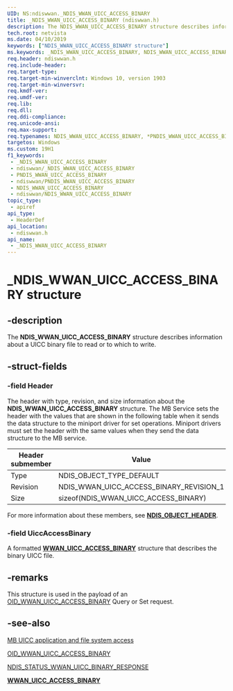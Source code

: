 ```yaml
---
UID: NS:ndiswwan._NDIS_WWAN_UICC_ACCESS_BINARY
title: _NDIS_WWAN_UICC_ACCESS_BINARY (ndiswwan.h)
description: The NDIS_WWAN_UICC_ACCESS_BINARY structure describes information about a UICC binary file to read or to which to write.
tech.root: netvista
ms.date: 04/10/2019
keywords: ["NDIS_WWAN_UICC_ACCESS_BINARY structure"]
ms.keywords: _NDIS_WWAN_UICC_ACCESS_BINARY, NDIS_WWAN_UICC_ACCESS_BINARY, *PNDIS_WWAN_UICC_ACCESS_BINARY,
req.header: ndiswwan.h
req.include-header: 
req.target-type: 
req.target-min-winverclnt: Windows 10, version 1903
req.target-min-winversvr: 
req.kmdf-ver: 
req.umdf-ver: 
req.lib: 
req.dll: 
req.ddi-compliance: 
req.unicode-ansi: 
req.max-support: 
req.typenames: NDIS_WWAN_UICC_ACCESS_BINARY, *PNDIS_WWAN_UICC_ACCESS_BINARY
targetos: Windows
ms.custom: 19H1
f1_keywords:
 - _NDIS_WWAN_UICC_ACCESS_BINARY
 - ndiswwan/_NDIS_WWAN_UICC_ACCESS_BINARY
 - PNDIS_WWAN_UICC_ACCESS_BINARY
 - ndiswwan/PNDIS_WWAN_UICC_ACCESS_BINARY
 - NDIS_WWAN_UICC_ACCESS_BINARY
 - ndiswwan/NDIS_WWAN_UICC_ACCESS_BINARY
topic_type:
 - apiref
api_type:
 - HeaderDef
api_location:
 - ndiswwan.h
api_name:
 - _NDIS_WWAN_UICC_ACCESS_BINARY
---
```


# _NDIS_WWAN_UICC_ACCESS_BINARY structure


## -description

The **NDIS_WWAN_UICC_ACCESS_BINARY** structure describes information about a UICC binary file to read or to which to write.

## -struct-fields

### -field Header

The header with type, revision, and size information about the **NDIS_WWAN_UICC_ACCESS_BINARY** structure. The MB Service sets the header with the values that are shown in the following table when it sends the data structure to the miniport driver for set operations. Miniport drivers must set the header with the same values when they send the data structure to the MB service.

| Header submember | Value |
| --- | --- |
| Type | NDIS_OBJECT_TYPE_DEFAULT |
| Revision | NDIS_WWAN_UICC_ACCESS_BINARY_REVISION_1 |
| Size | sizeof(NDIS_WWAN_UICC_ACCESS_BINARY) |

For more information about these members, see [**NDIS_OBJECT_HEADER**](../ntddndis/ns-ntddndis-_ndis_object_header.md).

### -field UiccAccessBinary

A formatted [**WWAN_UICC_ACCESS_BINARY**](../wwan/ns-wwan-_wwan_uicc_access_binary.md) structure that describes the binary UICC file.

## -remarks

This structure is used in the payload of an [OID_WWAN_UICC_ACCESS_BINARY](/windows-hardware/drivers/network/oid-wwan-uicc-access-binary) Query or Set request.

## -see-also

[MB UICC application and file system access](/windows-hardware/drivers/network/mb-uicc-application-and-file-system-access)

[OID_WWAN_UICC_ACCESS_BINARY](/windows-hardware/drivers/network/oid-wwan-uicc-access-binary)

[NDIS_STATUS_WWAN_UICC_BINARY_RESPONSE](/windows-hardware/drivers/network/ndis-status-wwan-uicc-binary-response)

[**WWAN_UICC_ACCESS_BINARY**](../wwan/ns-wwan-_wwan_uicc_access_binary.md)

